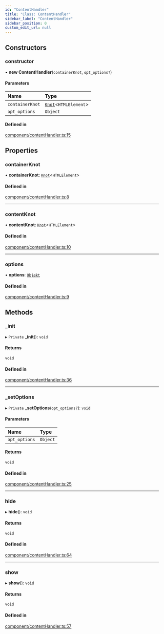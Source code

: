 ```yaml
---
id: "ContentHandler"
title: "Class: ContentHandler"
sidebar_label: "ContentHandler"
sidebar_position: 0
custom_edit_url: null
---
```


## Constructors

### constructor

• **new ContentHandler**(`containerKnot`, `opt_options?`)

#### Parameters

| Name | Type |
| :------ | :------ |
| `containerKnot` | [`Knot`](Knot.md)<`HTMLElement`\> |
| `opt_options` | `Object` |

#### Defined in

[component/contentHandler.ts:15](https://github.com/siposdani87/sui-js/blob/4b75724/src/component/contentHandler.ts#L15)

## Properties

### containerKnot

• **containerKnot**: [`Knot`](Knot.md)<`HTMLElement`\>

#### Defined in

[component/contentHandler.ts:8](https://github.com/siposdani87/sui-js/blob/4b75724/src/component/contentHandler.ts#L8)

___

### contentKnot

• **contentKnot**: [`Knot`](Knot.md)<`HTMLElement`\>

#### Defined in

[component/contentHandler.ts:10](https://github.com/siposdani87/sui-js/blob/4b75724/src/component/contentHandler.ts#L10)

___

### options

• **options**: [`Objekt`](Objekt.md)

#### Defined in

[component/contentHandler.ts:9](https://github.com/siposdani87/sui-js/blob/4b75724/src/component/contentHandler.ts#L9)

## Methods

### \_init

▸ `Private` **_init**(): `void`

#### Returns

`void`

#### Defined in

[component/contentHandler.ts:36](https://github.com/siposdani87/sui-js/blob/4b75724/src/component/contentHandler.ts#L36)

___

### \_setOptions

▸ `Private` **_setOptions**(`opt_options?`): `void`

#### Parameters

| Name | Type |
| :------ | :------ |
| `opt_options` | `Object` |

#### Returns

`void`

#### Defined in

[component/contentHandler.ts:25](https://github.com/siposdani87/sui-js/blob/4b75724/src/component/contentHandler.ts#L25)

___

### hide

▸ **hide**(): `void`

#### Returns

`void`

#### Defined in

[component/contentHandler.ts:64](https://github.com/siposdani87/sui-js/blob/4b75724/src/component/contentHandler.ts#L64)

___

### show

▸ **show**(): `void`

#### Returns

`void`

#### Defined in

[component/contentHandler.ts:57](https://github.com/siposdani87/sui-js/blob/4b75724/src/component/contentHandler.ts#L57)
